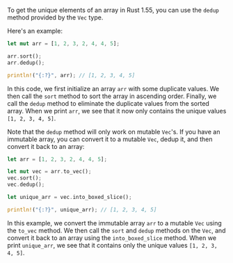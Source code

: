 To get the unique elements of an array in Rust 1.55, you can use the `dedup` method provided by the `Vec` type. 

Here's an example:

```rust
let mut arr = [1, 2, 3, 2, 4, 4, 5];

arr.sort();
arr.dedup();

println!("{:?}", arr); // [1, 2, 3, 4, 5]
```

In this code, we first initialize an array `arr` with some duplicate values. We then call the `sort` method to sort the array in ascending order. Finally, we call the `dedup` method to eliminate the duplicate values from the sorted array. When we print `arr`, we see that it now only contains the unique values `[1, 2, 3, 4, 5]`. 

Note that the `dedup` method will only work on mutable `Vec`'s. If you have an immutable array, you can convert it to a mutable `Vec`, dedup it, and then convert it back to an array:

```rust
let arr = [1, 2, 3, 2, 4, 4, 5];

let mut vec = arr.to_vec();
vec.sort();
vec.dedup();

let unique_arr = vec.into_boxed_slice();

println!("{:?}", unique_arr); // [1, 2, 3, 4, 5]
```

In this example, we convert the immutable array `arr` to a mutable `Vec` using the `to_vec` method. We then call the `sort` and `dedup` methods on the `Vec`, and convert it back to an array using the `into_boxed_slice` method. When we print `unique_arr`, we see that it contains only the unique values `[1, 2, 3, 4, 5]`.